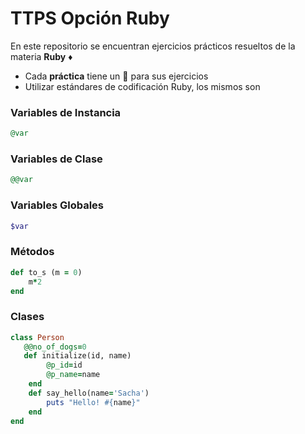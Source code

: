 # TTPS Opción Ruby

En este repositorio se encuentran ejercicios prácticos resueltos de la materia **Ruby** :diamonds:

+ Cada **práctica** tiene un :file_folder: para sus ejercicios
+ Utilizar estándares de codificación Ruby, los mismos son

### Variables de Instancia 

```ruby
@var
```

### Variables de Clase 

```ruby
@@var
```

### Variables Globales 

```ruby
$var
```

### Métodos 

```ruby
def to_s (m = 0)
    m*2
end
```

### Clases 

```ruby
class Person
   @@no_of_dogs=0
   def initialize(id, name)
        @p_id=id
        @p_name=name
    end
    def say_hello(name='Sacha')
        puts "Hello! #{name}"
    end
end 
```
